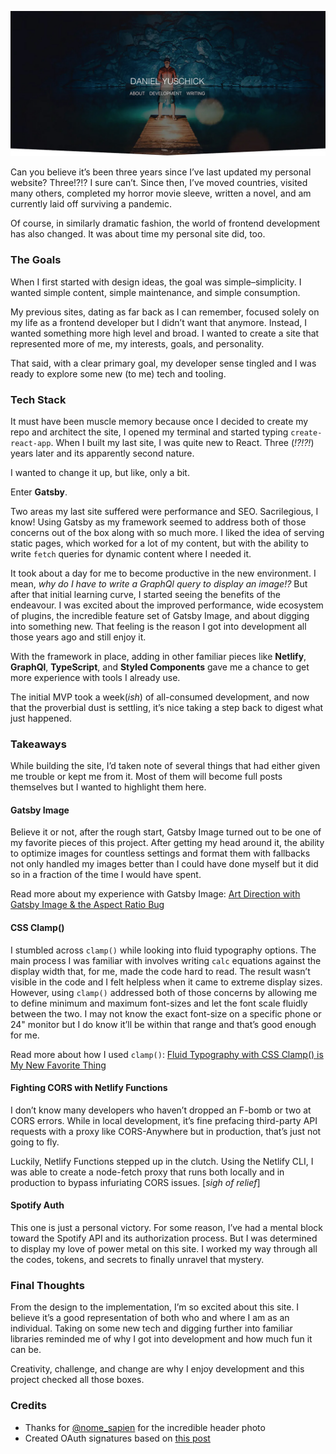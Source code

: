 [![Daniel Yuschick](https://github.com/yuschick/daniel-yuschick/raw/master/repo-header.jpg)](http://www.danyuschick.com)

Can you believe it’s been three years since I’ve last updated my personal website? Three!?!? I sure can’t. Since then, I’ve moved countries, visited many others, completed my horror movie sleeve, written a novel, and am currently laid off surviving a pandemic.

Of course, in similarly dramatic fashion, the world of frontend development has also changed. It was about time my personal site did, too.

### The Goals

When I first started with design ideas, the goal was simple–simplicity. I wanted simple content, simple maintenance, and simple consumption.

My previous sites, dating as far back as I can remember, focused solely on my life as a frontend developer but I didn’t want that anymore. Instead, I wanted something more high level and broad. I wanted to create a site that represented more of me, my interests, goals, and personality.

That said, with a clear primary goal, my developer sense tingled and I was ready to explore some new (to me) tech and tooling.

### Tech Stack

It must have been muscle memory because once I decided to create my repo and architect the site, I opened my terminal and started typing `create-react-app`. When I built my last site, I was quite new to React. Three (_!?!?!_) years later and its apparently second nature.

I wanted to change it up, but like, only a bit.

Enter **Gatsby**.

Two areas my last site suffered were performance and SEO. Sacrilegious, I know! Using Gatsby as my framework seemed to address both of those concerns out of the box along with so much more. I liked the idea of serving static pages, which worked for a lot of my content, but with the ability to write `fetch` queries for dynamic content where I needed it.

It took about a day for me to become productive in the new environment. I mean, _why do I have to write a GraphQl query to display an image!?_ But after that initial learning curve, I started seeing the benefits of the endeavour. I was excited about the improved performance, wide ecosystem of plugins, the incredible feature set of Gatsby Image, and about digging into something new.
That feeling is the reason I got into development all those years ago and still enjoy it.

With the framework in place, adding in other familiar pieces like **Netlify**, **GraphQl**, **TypeScript**, and **Styled Components** gave me a chance to get more experience with tools I already use.

The initial MVP took a week(_ish_) of all-consumed development, and now that the proverbial dust is settling, it’s nice taking a step back to digest what just happened.

### Takeaways

While building the site, I’d taken note of several things that had either given me trouble or kept me from it. Most of them will become full posts themselves but I wanted to highlight them here.

#### Gatsby Image

Believe it or not, after the rough start, Gatsby Image turned out to be one of my favorite pieces of this project. After getting my head around it, the ability to optimize images for countless settings and format them with fallbacks not only handled my images better than I could have done myself but it did so in a fraction of the time I would have spent.

Read more about my experience with Gatsby Image:
[Art Direction with Gatsby Image & the Aspect Ratio Bug](https://medium.com/swlh/art-direction-with-gatsby-image-the-aspect-ratio-bug-8281f7a8594c)

#### CSS Clamp()

I stumbled across `clamp()` while looking into fluid typography options. The main process I was familiar with involves writing `calc` equations against the display width that, for me, made the code hard to read. The result wasn’t visible in the code and I felt helpless when it came to extreme display sizes. However, using `clamp()` addressed both of those concerns by allowing me to define minimum and maximum font-sizes and let the font scale fluidly between the two. I may not know the exact font-size on a specific phone or 24" monitor but I do know it’ll be within that range and that’s good enough for me.

Read more about how I used `clamp()`:
[Fluid Typography with CSS Clamp() is My New Favorite Thing](https://medium.com/@Yuschick/fluid-typography-with-css-clamp-is-my-new-favorite-thing-573d0b8d7bfc)

#### Fighting CORS with Netlify Functions

I don’t know many developers who haven’t dropped an F-bomb or two at CORS errors. While in local development, it’s fine prefacing third-party API requests with a proxy like CORS-Anywhere but in production, that’s just not going to fly.

Luckily, Netlify Functions stepped up in the clutch. Using the Netlify CLI, I was able to create a node-fetch proxy that runs both locally and in production to bypass infuriating CORS issues. [*sigh of relief*]

#### Spotify Auth

This one is just a personal victory. For some reason, I’ve had a mental block toward the Spotify API and its authorization process. But I was determined to display my love of power metal on this site. I worked my way through all the codes, tokens, and secrets to finally unravel that mystery.

### Final Thoughts

From the design to the implementation, I’m so excited about this site. I believe it’s a good representation of both who and where I am as an individual. Taking on some new tech and digging further into familiar libraries reminded me of why I got into development and how much fun it can be.

Creativity, challenge, and change are why I enjoy development and this project checked all those boxes.

### Credits

- Thanks for [@nome_sapien](https://www.instagram.com/nome_sapien/) for the incredible header photo
- Created OAuth signatures based on [this post](https://imagineer.in/blog/authorizing-twitter-api-calls-in-javascript/)
